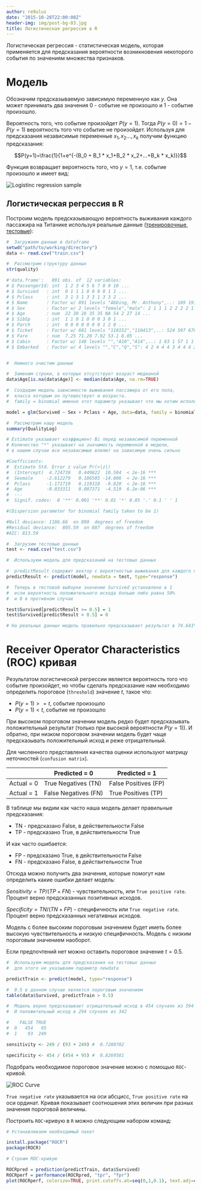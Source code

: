```yaml
---
author: re9ulus
date: "2015-10-28T22:00:00Z"
header-img: img/post-bg-03.jpg
title: Логистическая регрессия в R
---
```


Логистическая регрессия - статистическая модель, которая применяется для предсказания вероятности возникновения некоторого события по значениям множества признаков.

<!--more-->

# Модель

Обозначим предсказываемую зависимую переменную как $y$. Она может принимать два значения $0$ - событие не произошло и $1$ - событие произошло.

Вероятность того, что событие произойдет $P(y=1)$.
Тогда $P(y=0)=1 - P(y=1)$ вероятность того что событие не произойдет.
Используя для предсказания независимые переменные $x_1, x_2...,x_k$ получим функцию предсказания:

$$P(y=1)=\frac{1}{1+e^{-(B_0 + B_1 * x_1+B_2 * x_2+...+B_k * x_k)}}$$

Функция возвращает вероятность того, что $y=1$, т.е. событие произошло и имеет вид:

![Logistinc regression sample](/img/logistic_regression/Logistic-curve.svg.png)

## Логистическая регрессия в R

Построим модель предсказывающую вероятность выживания каждого пассажира на Титанике используя реальные данные ([тренировочные](/assets/logistic_regression/titanic_data/train.csv), [тестовые](/assets/logistic_regression/titanic_data/test.csv)):

```R
#  Загружаем данные в dataframe
setwd("path/to/working/directory")
data <- read.csv("train.csv")

#  Рассмотрим структуру данных
str(quality)

#'data.frame':   891 obs. of  12 variables:
# $ PassengerId: int  1 2 3 4 5 6 7 8 9 10 ...
# $ Survived   : int  0 1 1 1 0 0 0 0 1 1 ...
# $ Pclass     : int  3 1 3 1 3 3 1 3 3 2 ...
# $ Name       : Factor w/ 891 levels "Abbing, Mr. Anthony",..: 109 191 358 277 16 559 520 629 417 581 ...
# $ Sex        : Factor w/ 2 levels "female","male": 2 1 1 1 2 2 2 2 1 1 ...
# $ Age        : num  22 38 26 35 35 NA 54 2 27 14 ...
# $ SibSp      : int  1 1 0 1 0 0 0 3 0 1 ...
# $ Parch      : int  0 0 0 0 0 0 0 1 2 0 ...
# $ Ticket     : Factor w/ 681 levels "110152","110413",..: 524 597 670 50 473 276 86 396 345 133 ...
# $ Fare       : num  7.25 71.28 7.92 53.1 8.05 ...
# $ Cabin      : Factor w/ 148 levels "","A10","A14",..: 1 83 1 57 1 1 131 1 1 1 ...
# $ Embarked   : Factor w/ 4 levels "","C","Q","S": 4 2 4 4 4 3 4 4 4 2 ...


#  Немного очистим данные

#  Заменим строки, в которых отсутствует возраст медианой
data$Age[is.na(data$Age)] <- median(data$Age, na.rm=TRUE)

#  Создадим модель зависимости выживания пассажира от его пола,
#  класса которым он путешествует и возраста.
#  family = binomial именно этот параметр указывает что мы хотим использовать логистическую регрессию

model = glm(Survived ~ Sex + Pclass + Age, data=data, family = binomial)

#  Рассмотрим нашу модель
summary(QualityLog)

# Estimate указывает коэффициент Bi перед независимой переменной
# Количество "*" указывает на значимость переменной в модели,
# в нашем случае все независимые влияют на зависимую очень сильно

#Coefficients:
#  Estimate Std. Error z value Pr(>|z|)    
#  (Intercept)  4.724739   0.449822  10.504  < 2e-16 ***
#  Sexmale     -2.612279   0.186505 -14.006  < 2e-16 ***
#  Pclass      -1.171719   0.119318  -9.820  < 2e-16 ***
#  Age         -0.033311   0.007371  -4.519  6.2e-06 ***
#  ---
#  Signif. codes:  0 '**' 0.001 '**' 0.01 '*' 0.05 '.' 0.1 ' ' 1

#(Dispersion parameter for binomial family taken to be 1)

#Null deviance: 1186.66  on 890  degrees of freedom
#Residual deviance:  805.59  on 887  degrees of freedom
#AIC: 813.59

#  Загрузим тестовые данные
test <- read.csv("test.csv")

#  Используем модель для предсказаний на тестовых данных

#  predictResult содержит вектор с вероятностью выживания для каждого пассажира
predictResult <- predict(model, newdata = test, type="response")

#  Теперь в тестовой выборке значение Survived установлено в 1
#  если вероятность положительного исхода больше либо равна 50%
#  и 0 в противном случае

test$Survived[predictResult >= 0.5] = 1
test$Survived[predictResult < 0.5] = 0

# На реальных данных модель правильно предсказывает результат в 74.641% случаев.
```

# Receiver Operator Characteristics (ROC) кривая

Результатом логистической регрессии является вероятность того что событие произойдет, но чтобы сделать предсказание нам необходимо определить пороговое (`threshold`) значение $t$, такое что:

- $P(y = 1) >= t$, событие произошло
- $P(y = 1) < t$, событие не произошло

При высоком пороговом значении модель редко будет предсказывать положительный результат (только при высокой вероятности $P(y=1)$).
И обратно, при низком пороговом значении модель будет чаще предсказывать положительный исход и реже отрицательный.

Для численного представления качества оценки используют матрицу неточностей (`confusion matrix`).

|                | Predicted = 0|  Predicted = 1 |
-----------------|------------|---------------|
| Actual = 0     | True Negatives (TN) | False Positives (FP) |
| Actual = 1     | False Negatives (FN) | True Positives (TP) |

В таблице мы видим как часто наша модель делает правильные предсказания:

* TN - предсказано False, в действительности False
* TP - предсказано True, в действительности True

И как часто ошибается:

* FP - предсказано True, в действительности False
* FN - предсказано False, в действительности True

Отсюда можно получить два значения, которые помогут нам определить какие ошибки делает модель:

$Sensitivity = TP / (TP + FN)$ - чувствительность, или `True positive rate`. Процент верно предсказанных позитивных исходов.

$Specificity = TN / (TN + FP)$ - специфичность или `True negative rate`. Процент верно предсказанных негативных исходов.

Модель с более высоким пороговым значением будет иметь более высокую чувствительность и низкую специфичность. Модель с низким пороговым значением наоборот.

Если предпочтений нет можно оставить пороговое значение $t = 0.5$.

```R
#  Используем модель для предсказания на тестовых данных
#  для этого не указываем параметр newdata

predictTrain <- predict(model, type="response")

#  0.5 в данном случае является пороговым значением
table(data$Survived, predictTrain > 0.5)

#  Модель верно предсказывает отрицательный исход в 454 случаях из 594
#  И положительный исход в 294 случаях из 342

#    FALSE TRUE
#  0   454   95
#  1    93  249

sensitivity <- 249 / (93 + 249) #  0.7280702

specificity <- 454 / (454 + 95) #  0.8269581
```

Подобрать необходимое пороговое значение можно с помощью `ROC`-кривой.

![ROC Curve](/img/logistic_regression/roc_curve.png)

`True negative rate` указывается на оси абсцисс, `True positive rate` на оси ординат. Кривая показывает соотношения этих величин при разных значения пороговой величины.

Построить `ROC`-кривую в `R` можно следующим набором команд:

```R
# Устанавливаем необходимый пакет

install.package("ROCR")
package(ROCR)

# Строим ROC-кривую

ROCRpred = prediction(predictTrain, data$Survived)
ROCRperf = performance(ROCRpred, "tpr", "fpr")
plot(ROCRperf, colorize=TRUE, print.cutoffs.at=seq(0,1,0.1), text.adj=c(-0.2,1.7))
```
